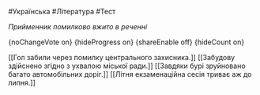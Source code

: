 #Українська #Література #Тест

*Прийменник помилково вжито в реченні*

{noChangeVote on}
{hideProgress on}
{shareEnable off}
{hideCount on}

[[Гол забили через помилку центрального захисника.]]
[[Забудову здійснено згідно з ухвалою міської ради.]]
[[Завдяки бурі зруйновано багато автомобільних доріг.]]
[[Літня екзаменаційна сесія триває аж до липня.]]
